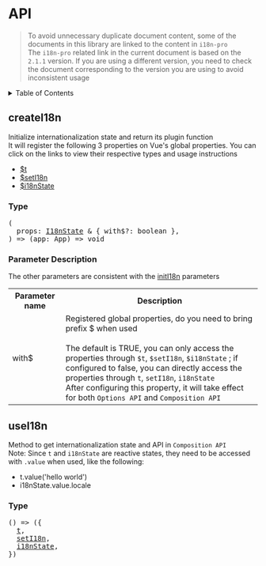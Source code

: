 
# API

>To avoid unnecessary duplicate document content, some of the documents in this library are linked to the content in  `i18n-pro` <br />The  `i18n-pro`  related link in the current document is based on the  `2.1.1`  version. If you are using a different version, you need to check the document corresponding to the version you are using to avoid inconsistent usage
<details >
  <summary>Table of Contents</summary>

  &emsp;&emsp;[createI18n](#createi18n)<br/>
  &emsp;&emsp;&emsp;&emsp;[Type](#createi18n-type)<br/>
  &emsp;&emsp;&emsp;&emsp;[Parameter Description](#createi18n-parameter-description)<br/>
  &emsp;&emsp;[useI18n](#usei18n)<br/>
  &emsp;&emsp;&emsp;&emsp;[Type](#usei18n-type)<br/>

</details>

## createI18n
Initialize internationalization state and return its plugin function<br />It will register the following 3 properties on Vue's global properties. You can click on the links to view their respective types and usage instructions
* <a href="https://github.com/i18n-pro/core/blob/v2.1.1/docs/dist/API.md#t">$t</a>
* <a href="https://github.com/i18n-pro/core/blob/v2.1.1/docs/dist/API.md#seti18n">$setI18n</a>
* <a href="https://github.com/i18n-pro/core/blob/v2.1.1/docs/dist/API.md#i18nstate">$i18nState</a>


<h3 id="createi18n-type">Type</h3>
<pre>
(
  props: <a href="https://github.com/i18n-pro/core/blob/v2.1.1/docs/dist/API.md#i18nstate">I18nState</a> & { with$?: boolean },
) => (app: App) => void
</pre>

<h3 id="createi18n-parameter-description">Parameter Description</h3>
The other parameters are consistent with the  <a href="https://github.com/i18n-pro/core/blob/v2.1.1/docs/dist/API.md#initi18n">initI18n</a>  parameters<table>
  <tr>
    <th>Parameter name</th>
    <th>Description</th>
  </tr>
  <tr>
    <tr>
      <td>with$</td>
      <td>
        Registered global properties, do you need to bring prefix $ when used<br /><br />The default is TRUE, you can only access the properties through  <code>$t</code>, <code>$setI18n</code>, <code>$i18nState</code> ; if configured to false, you can directly access the properties through  <code>t</code>, <code>setI18n</code>, <code>i18nState</code> <br />After configuring this property, it will take effect for both  <code>Options API</code>  and  <code>Composition API</code> 
      </td>
    </tr>
  </tr>
</table>

## useI18n
Method to get internationalization state and API in  `Composition API` <br />Note: Since  `t`  and  `i18nState`  are reactive states, they need to be accessed with  `.value`  when used, like the following:
* t.value('hello world')
* i18nState.value.locale


<h3 id="usei18n-type">Type</h3>
<pre>
() => ({
  <a href="https://github.com/i18n-pro/core/blob/v2.1.1/docs/dist/API.md#t">t</a>,
  <a href="https://github.com/i18n-pro/core/blob/v2.1.1/docs/dist/API.md#seti18n">setI18n</a>,
  <a href="https://github.com/i18n-pro/core/blob/v2.1.1/docs/dist/API.md#i18nstate">i18nState</a>,
})
</pre>

